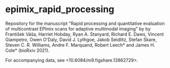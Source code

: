 # epimix_rapid_processing

Repository for the manuscript "Rapid processing and quantitative evaluation of multicontrast EPImix scans for adaptive multimodal imaging" by by František Váša, Harriet Hobday, Ryan A. Stanyard, Richard E. Daws, Vincent Giampetro, Owen O'Daly, David J. Lythgoe, Jakob Seidlitz, Stefan Skare, Steven C. R. Williams, Andre F. Marquand, Robert Leech* and James H. Cole* (bioRxiv 2021).

For accompanying data, see <10.6084/m9.figshare.13862729>.
